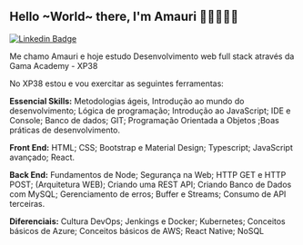 ## Hello ~World~ there, I'm Amauri 👋🏻👨🏻‍💻
[![Linkedin Badge](https://img.shields.io/badge/-LinkedIn-blue?style=flat-square&logo=Linkedin&logoColor=white&link=https://www.linkedin.com/in/amauri-rodrigues/)](https://www.linkedin.com/in/amauri-rodrigues/)

Me chamo Amauri e hoje estudo Desenvolvimento web full stack através da Gama Academy - XP38

No XP38 estou e vou exercitar as seguintes ferramentas:

**Essencial Skills:** Metodologias ágeis, Introdução ao mundo do desenvolvimento; Lógica de programação; Introdução ao JavaScript; IDE e Console; Banco de dados; GIT; Programação Orientada a Objetos ;Boas práticas de desenvolvimento.

**Front End:** HTML; CSS; Bootstrap e Material Design; Typescript; JavaScript avançado; React.

**Back End:** Fundamentos de Node; Segurança na Web; HTTP GET e HTTP POST; (Arquitetura WEB); Criando uma REST API; Criando Banco de Dados com MySQL; Gerenciamento de erros; Buffer e Streams; Consumo de API terceiras.

**Diferenciais:** Cultura DevOps; Jenkings e Docker; Kubernetes; Conceitos básicos de Azure; Conceitos básicos de AWS; React Native; NoSQL
